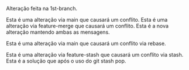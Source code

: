 Alteração feita na 1st-branch.

Esta é uma alteração via main que causará um conflito.
Esta é uma alteração via feature-merge que causará um conflito.
Esta é a nova alteração mantendo ambas as mensagens.

Esta é uma alteração via main que causará um conflito via rebase.

Esta é uma alteração via feature-stash que causará um conflito via stash.
Esta é a solução que após o uso do git stash pop.